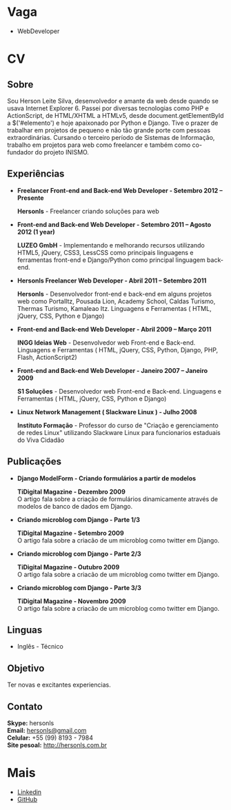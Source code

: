 Vaga
====

- WebDeveloper

CV
==

Sobre
-----

Sou Herson Leite Silva, desenvolvedor e amante da web desde quando se usava Internet Explorer 6. Passei por diversas tecnologias como PHP e ActionScript, de HTML/XHTML a HTMLv5, desde document.getElementById a $('#elemento') e hoje apaixonado por Python e Django. Tive o prazer de trabalhar em projetos de pequeno e não tão grande porte com pessoas extraordinárias. Cursando o terceiro período de Sistemas de Informação, trabalho em projetos para web como freelancer e também como co-fundador do projeto INISMO.


Experiências
------------

- **Freelancer Front-end and Back-end Web Developer -  Setembro 2012 – Presente**

    **Hersonls** - Freelancer criando soluções para web

- **Front-end and Back-end Web Developer - Setembro 2011 – Agosto 2012 (1 year)**

    **LUZEO GmbH** - Implementando e melhorando recursos utilizando HTML5, jQuery, CSS3, LessCSS como principais linguagens e ferramentas front-end e Django/Python como principal linguagem back-end.

- **Hersonls Freelancer Web Developer - Abril 2011 – Setembro 2011**

    **Hersonls** - Desenvolvedor front-end e back-end em alguns projetos web como PortalItz, Pousada Lion, Academy School, Caldas Turismo, Thermas Turismo, Kamaleao Itz. Linguagens e Ferramentas ( HTML, jQuery, CSS, Python e Django)

- **Front-end and Back-end Web Developer - Abril 2009 – Março 2011**
    
    **INGG Ideias Web** - Desenvolvedor web Front-end e Back-end. Linguagens e Ferramentas ( HTML, jQuery, CSS, Python, Django, PHP, Flash, ActionScript2)

- **Front-end and Back-end Web Developer - Janeiro 2007 – Janeiro 2009**
    
    **S1 Soluções** - Desenvolvedor web Front-end e Back-end. Linguagens e Ferramentas ( HTML, jQuery, CSS, Python e Django)

- **Linux Network Management ( Slackware Linux ) - Julho 2008**

    **Instituto Formação** - Professor do curso de "Criação e gerenciamento de redes Linux" utilizando Slackware Linux para funcionarios estaduais do Viva Cidadão


Publicações
-----------

- **Django ModelForm - Criando formulários a partir de modelos**
    
    **TiDigital Magazine - Dezembro 2009**  
    O artigo fala sobre a criação de formulários dinamicamente através de modelos de banco de dados em Django.

- **Criando microblog com Django - Parte 1/3**
    
    **TiDigital Magazine - Setembro 2009**  
    O artigo fala sobre a criacão de um microblog como twitter em Django.

- **Criando microblog com Django - Parte 2/3**
    
    **TiDigital Magazine - Outubro 2009**  
    O artigo fala sobre a criacão de um microblog como twitter em Django.

- **Criando microblog com Django - Parte 3/3**
    
    **TiDigital Magazine - Novembro 2009**  
    O artigo fala sobre a criacão de um microblog como twitter em Django.

Linguas
-------

- Inglês - Técnico

Objetivo
--------

Ter novas e excitantes experiencias.


Contato
-------

**Skype:** hersonls  
**Email:** hersonls@gmail.com  
**Celular:** +55 (99) 8193 - 7984  
**Site pesoal:** http://hersonls.com.br  

Mais
====

- [Linkedin](https://www.linkedin.com/in/hersonls)
- [GitHub](https://github.com/hersonls)